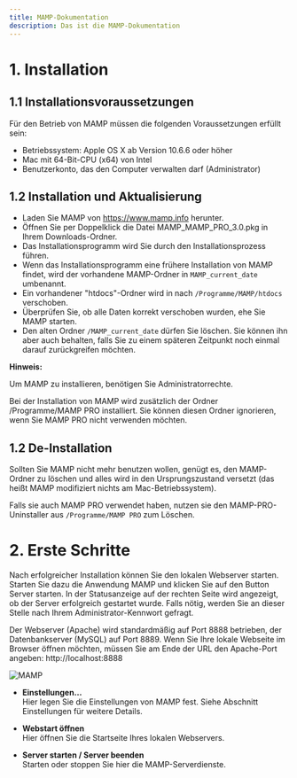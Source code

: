 ```yaml
---
title: MAMP-Dokumentation
description: Das ist die MAMP-Dokumentation
---
```


# 1. Installation

## 1.1 Installationsvoraussetzungen

Für den Betrieb von MAMP müssen die folgenden Voraussetzungen erfüllt sein:

* Betriebssystem: Apple OS X ab Version 10.6.6 oder höher
* Mac mit 64-Bit-CPU (x64) von Intel
* Benutzerkonto, das den Computer verwalten darf (Administrator)

## 1.2 Installation und Aktualisierung

* Laden Sie MAMP von <https://www.mamp.info> herunter.
* Öffnen Sie per Doppelklick die Datei MAMP_MAMP_PRO_3.0.pkg in Ihrem Downloads-Ordner.
* Das Installationsprogramm wird Sie durch den Installationsprozess führen.
* Wenn das Installationsprogramm eine frühere Installation von MAMP findet, wird der vorhandene MAMP-Ordner in `MAMP_current_date` umbenannt.
* Ein vorhandener "htdocs"-Ordner wird in nach `/Programme/MAMP/htdocs` verschoben.
* Überprüfen Sie, ob alle Daten korrekt verschoben wurden, ehe Sie MAMP starten.
* Den alten Ordner `/MAMP_current_date` dürfen Sie löschen. Sie können ihn aber auch behalten, falls Sie zu einem späteren Zeitpunkt noch einmal darauf zurückgreifen möchten.

<div class="alert" role="alert">
<p><strong>Hinweis:</strong></p>
<p>Um MAMP zu installieren, benötigen Sie Administratorrechte.</p>
</div>

Bei der Installation von MAMP wird zusätzlich der Ordner /Programme/MAMP PRO installiert. Sie können diesen Ordner ignorieren, wenn Sie MAMP PRO nicht verwenden möchten.

## 1.2 De-Installation

Sollten Sie MAMP nicht mehr benutzen wollen, genügt es, den MAMP-Ordner zu löschen und alles wird in den Ursprungszustand versetzt (das heißt MAMP modifiziert nichts am Mac-Betriebssystem).

Falls sie auch MAMP PRO verwendet haben, nutzen sie den MAMP-PRO-Uninstaller aus `/Programme/MAMP PRO` zum Löschen.

# 2. Erste Schritte

Nach erfolgreicher Installation können Sie den lokalen Webserver starten. Starten Sie dazu die Anwendung MAMP und klicken Sie auf den Button Server starten. In der Statusanzeige auf der rechten Seite wird angezeigt, ob der Server erfolgreich gestartet wurde. Falls nötig, werden Sie an dieser Stelle nach Ihrem Administrator-Kennwort gefragt.

Der Webserver (Apache) wird standardmäßig auf Port 8888 betrieben, der Datenbankserver (MySQL) auf Port 8889. Wenn Sie Ihre lokale Webseite im Browser öffnen möchten, müssen Sie am Ende der URL den Apache-Port angeben: http://localhost:8888

![MAMP](https://documentation.mamp.info/img/de/MAMP/BildschirmfotoMainScreen.png)

*   **Einstellungen…**  
    Hier legen Sie die Einstellungen von MAMP fest. Siehe Abschnitt Einstellungen für weitere Details.

*   **Webstart öffnen**  
    Hier öffnen Sie die Startseite Ihres lokalen Webservers.

*   **Server starten / Server beenden**  
    Starten oder stoppen Sie hier die MAMP-Serverdienste.
